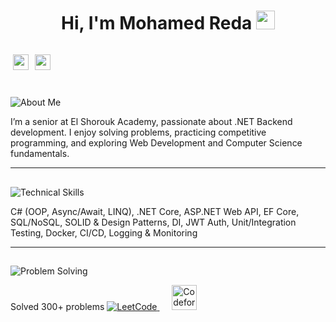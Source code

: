 <h1 align="center">Hi, I'm Mohamed Reda <img src="https://media.giphy.com/media/hvRJCLFzcasrR4ia7z/giphy.gif" width="30"></h1>

<p align="center" style="display: inline-flex;>
  <img src="https://img.shields.io/badge/Backend%20Developer-red?style=for-the-badge&logo=dot-net" alt="Backend Developer"/>
</p>

<p align="center" style="display: inline-flex; gap: 10px;">
  <a href="https://www.linkedin.com/in/mohamed-reda-801b2a297/" target="_blank">
    <img src="https://raw.githubusercontent.com/rahuldkjain/github-profile-readme-generator/master/src/images/icons/Social/linked-in-alt.svg" height="25" width="25" />
  </a>
  <a href="mailto:mohamedreda.engineer0@gmail.com" target="_blank">
    <img src="https://img.icons8.com/fluency/48/gmail.png" height="25" width="25"/>
  </a>
</p>




## <p align="center">
  <img src="https://img.shields.io/badge/About%20Me-yellow?style=for-the-badge" alt="About Me"/>
  </P>

I’m a senior at El Shorouk Academy, passionate about .NET Backend development. I enjoy solving problems, practicing competitive programming, and exploring Web Development and Computer Science fundamentals.  

---
## <p align="center">
  <img src="https://img.shields.io/badge/Technical%20Skills-yellow?style=for-the-badge" alt="Technical Skills"/>
      </P>
C# (OOP, Async/Await, LINQ), .NET Core, ASP.NET Web API, EF Core, SQL/NoSQL, SOLID & Design Patterns, DI, JWT Auth, Unit/Integration Testing, Docker, CI/CD, Logging & Monitoring

---
## <p align="center">
<img src="https://img.shields.io/badge/Problem%20Solving-yellow?style=for-the-badge" alt="Problem Solving"/>
</p>
Solved 300+ problems 
  <a href="https://leetcode.com/MohamedReda3456/" target="_blank">
    <img src="https://img.icons8.com/external-tal-revivo-shadow-tal-revivo/48/000000/external-level-up-your-coding-skills-and-quickly-land-a-job-logo-shadow-tal-revivo.png" alt="LeetCode" title="LeetCode Profile"/>
  </a>
  &nbsp;&nbsp;&nbsp;&nbsp;
  <a href="https://codeforces.com/profile/mohamedredaodah89" target="_blank">
    <img src="https://raw.githubusercontent.com/rahuldkjain/github-profile-readme-generator/master/src/images/icons/Social/codeforces.svg" height="40" title="Codeforces Profile"/>
  </a>

